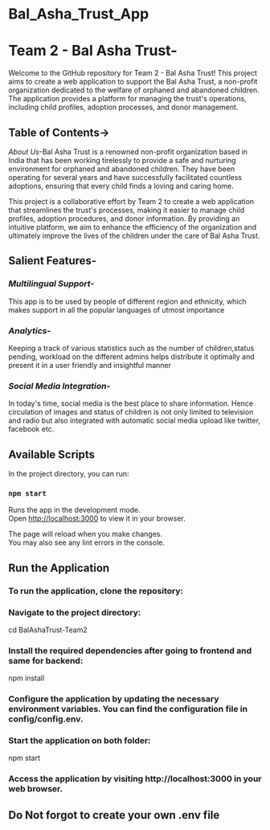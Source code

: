 # Bal_Asha_Trust_App

# Team 2 - Bal Asha Trust-

Welcome to the GitHub repository for Team 2 - Bal Asha Trust! This project aims to create a web application to support the Bal Asha Trust, a non-profit organization dedicated to the welfare of orphaned and abandoned children. The application provides a platform for managing the trust's operations, including child profiles, adoption processes, and donor management.

## Table of Contents->

_About Us_-Bal Asha Trust is a renowned non-profit organization based in India that has been working tirelessly to provide a safe and nurturing environment for orphaned and abandoned children. They have been operating for several years and have successfully facilitated countless adoptions, ensuring that every child finds a loving and caring home.

This project is a collaborative effort by Team 2 to create a web application that streamlines the trust's processes, making it easier to manage child profiles, adoption procedures, and donor information. By providing an intuitive platform, we aim to enhance the efficiency of the organization and ultimately improve the lives of the children under the care of Bal Asha Trust.

## Salient Features-

### _Multilingual Support_-

This app is to be used by people of different region
and ethnicity, which makes support in all the
popular languages of utmost importance

### _Analytics_-

Keeping a track of various statistics such as the
number of children,status pending, workload on
the different admins helps distribute it optimally
and present it in a user friendly and insightful
manner

### _Social Media Integration_-

In today's time, social media is the best place to
share information. Hence circulation of images and
status of children is not only limited to television
and radio but also integrated with automatic social
media upload like twitter, facebook etc.

## Available Scripts

In the project directory, you can run:

### `npm start`

Runs the app in the development mode.\
Open [http://localhost:3000](http://localhost:3000) to view it in your browser.

The page will reload when you make changes.\
You may also see any lint errors in the console.

## Run the Application

### To run the application, clone the repository:

### Navigate to the project directory:

cd BalAshaTrust-Team2

### Install the required dependencies after going to frontend and same for backend:

npm install

### Configure the application by updating the necessary environment variables. You can find the configuration file in config/config.env.

### Start the application on both folder:

npm start

### Access the application by visiting http://localhost:3000 in your web browser.

## Do Not forgot to create your own .env file
